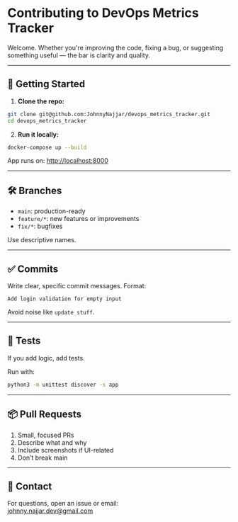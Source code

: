# Contributing to DevOps Metrics Tracker

Welcome. Whether you're improving the code, fixing a bug, or suggesting something useful — the bar is clarity and quality.

---

## 🔁 Getting Started

1. **Clone the repo:**

```bash
git clone git@github.com:JohnnyNajjar/devops_metrics_tracker.git
cd devops_metrics_tracker
```

2. **Run it locally:**

```bash
docker-compose up --build
```

App runs on: [http://localhost:8000](http://localhost:8000)

---

## 🛠 Branches

- `main`: production-ready  
- `feature/*`: new features or improvements  
- `fix/*`: bugfixes

Use descriptive names.

---

## ✅ Commits

Write clear, specific commit messages. Format:

```
Add login validation for empty input
```

Avoid noise like `update stuff`.

---

## 🧪 Tests

If you add logic, add tests.

Run with:

```bash
python3 -m unittest discover -s app
```

---

## 📦 Pull Requests

1. Small, focused PRs  
2. Describe what and why  
3. Include screenshots if UI-related  
4. Don’t break main

---

## 🤝 Contact

For questions, open an issue or email:  
[johnny.najjar.dev@gmail.com](mailto:johnny.najjar.dev@gmail.com)

